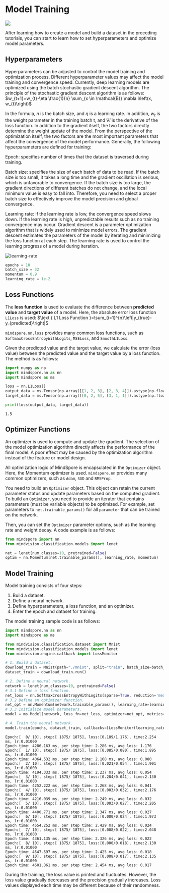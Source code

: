 # Model Training

<a href="https://gitee.com/mindspore/docs/blob/r1.8/tutorials/source_en/beginner/train.md" target="_blank"><img src="https://mindspore-website.obs.cn-north-4.myhuaweicloud.com/website-images/master/resource/_static/logo_source_en.png"></a>

After learning how to create a model and build a dataset in the preceding tutorials, you can start to learn how to set hyperparameters and optimize model parameters.

## Hyperparameters

Hyperparameters can be adjusted to control the model training and optimization process. Different hyperparameter values may affect the model training and convergence speed. Currently, deep learning models are optimized using the batch stochastic gradient descent algorithm. The principle of the stochastic gradient descent algorithm is as follows:
$w_{t+1}=w_{t}-\eta \frac{1}{n} \sum_{x \in \mathcal{B}} \nabla l\left(x, w_{t}\right)$

In the formula, $n$ is the batch size, and $η$ is a learning rate. In addition, $w_{t}$ is the weight parameter in the training batch t, and $\nabla l$ is the derivative of the loss function. In addition to the gradient itself, the two factors directly determine the weight update of the model. From the perspective of the optimization itself, the two factors are the most important parameters that affect the convergence of the model performance. Generally, the following hyperparameters are defined for training:

Epoch: specifies number of times that the dataset is traversed during training.

Batch size: specifies the size of each batch of data to be read. If the batch size is too small, it takes a long time and the gradient oscillation is serious, which is unfavorable to convergence. If the batch size is too large, the gradient directions of different batches do not change, and the local minimum value is easy to fall into. Therefore, you need to select a proper batch size to effectively improve the model precision and global convergence.

Learning rate: If the learning rate is low, the convergence speed slows down. If the learning rate is high, unpredictable results such as no training convergence may occur. Gradient descent is a parameter optimization algorithm that is widely used to minimize model errors. The gradient descent estimates the parameters of the model by iterating and minimizing the loss function at each step. The learning rate is used to control the learning progress of a model during iteration.

![learning-rate](https://mindspore-website.obs.cn-north-4.myhuaweicloud.com/website-images/master/tutorials/source_zh_cn/beginner/images/learning_rate.png)

```python
epochs = 10
batch_size = 32
momentum = 0.9
learning_rate = 1e-2
```

## Loss Functions

The **loss function** is used to evaluate the difference between **predicted value** and **target value** of a model. Here, the absolute error loss function `L1Loss` is used: $\text { L1 Loss Function }=\sum_{i=1}^{n}\left|y_{true}-y_{predicted}\right|$

`mindspore.nn.loss` provides many common loss functions, such as `SoftmaxCrossEntropyWithLogits`, `MSELoss`, and `SmoothL1Loss`.

Given the predicted value and the target value, we calculate the error (loss value) between the predicted value and the target value by a loss function. The method is as follows:

```python
import numpy as np
import mindspore.nn as nn
import mindspore as ms

loss = nn.L1Loss()
output_data = ms.Tensor(np.array([[1, 2, 3], [2, 3, 4]]).astype(np.float32))
target_data = ms.Tensor(np.array([[0, 2, 5], [3, 1, 1]]).astype(np.float32))

print(loss(output_data, target_data))
```

```text
1.5
```

## Optimizer Functions

An optimizer is used to compute and update the gradient. The selection of the model optimization algorithm directly affects the performance of the final model. A poor effect may be caused by the optimization algorithm instead of the feature or model design.

All optimization logic of MindSpore is encapsulated in the `Optimizer` object. Here, the Momentum optimizer is used. `mindspore.nn` provides many common optimizers, such as `Adam`, `SGD` and `RMSProp`.

You need to build an `Optimizer` object. This object can retain the current parameter status and update parameters based on the computed gradient. To build an `Optimizer`, you need to provide an iterator that contains parameters (must be variable objects) to be optimized. For example, set parameters to `net.trainable_params()` for all `parameter` that can be trained on the network.

Then, you can set the `Optimizer` parameter options, such as the learning rate and weight decay. A code example is as follows:

```python
from mindspore import nn
from mindvision.classification.models import lenet

net = lenet(num_classes=10, pretrained=False)
optim = nn.Momentum(net.trainable_params(), learning_rate, momentum)
```

## Model Training

Model training consists of four steps:

1. Build a dataset.
2. Define a neural network.
3. Define hyperparameters, a loss function, and an optimizer.
4. Enter the epoch and dataset for training.

The model training sample code is as follows:

```python
import mindspore.nn as nn
import mindspore as ms

from mindvision.classification.dataset import Mnist
from mindvision.classification.models import lenet
from mindvision.engine.callback import LossMonitor

# 1. Build a dataset.
download_train = Mnist(path="./mnist", split="train", batch_size=batch_size, repeat_num=1, shuffle=True, resize=32, download=True)
dataset_train = download_train.run()

# 2. Define a neural network.
network = lenet(num_classes=10, pretrained=False)
# 3.1 Define a loss function.
net_loss = nn.SoftmaxCrossEntropyWithLogits(sparse=True, reduction='mean')
# 3.2 Define an optimizer function.
net_opt = nn.Momentum(network.trainable_params(), learning_rate=learning_rate, momentum=momentum)
# 3.3 Initialize model parameters.
model = ms.Model(network, loss_fn=net_loss, optimizer=net_opt, metrics={'acc'})

# 4. Train the neural network.
model.train(epochs, dataset_train, callbacks=[LossMonitor(learning_rate, 1875)])
```

```text
Epoch:[  0/ 10], step:[ 1875/ 1875], loss:[0.189/1.176], time:2.254 ms, lr:0.01000
Epoch time: 4286.163 ms, per step time: 2.286 ms, avg loss: 1.176
Epoch:[  1/ 10], step:[ 1875/ 1875], loss:[0.085/0.080], time:1.895 ms, lr:0.01000
Epoch time: 4064.532 ms, per step time: 2.168 ms, avg loss: 0.080
Epoch:[  2/ 10], step:[ 1875/ 1875], loss:[0.021/0.054], time:1.901 ms, lr:0.01000
Epoch time: 4194.333 ms, per step time: 2.237 ms, avg loss: 0.054
Epoch:[  3/ 10], step:[ 1875/ 1875], loss:[0.284/0.041], time:2.130 ms, lr:0.01000
Epoch time: 4252.222 ms, per step time: 2.268 ms, avg loss: 0.041
Epoch:[  4/ 10], step:[ 1875/ 1875], loss:[0.003/0.032], time:2.176 ms, lr:0.01000
Epoch time: 4216.039 ms, per step time: 2.249 ms, avg loss: 0.032
Epoch:[  5/ 10], step:[ 1875/ 1875], loss:[0.003/0.027], time:2.205 ms, lr:0.01000
Epoch time: 4400.771 ms, per step time: 2.347 ms, avg loss: 0.027
Epoch:[  6/ 10], step:[ 1875/ 1875], loss:[0.000/0.024], time:1.973 ms, lr:0.01000
Epoch time: 4554.252 ms, per step time: 2.429 ms, avg loss: 0.024
Epoch:[  7/ 10], step:[ 1875/ 1875], loss:[0.008/0.022], time:2.048 ms, lr:0.01000
Epoch time: 4361.135 ms, per step time: 2.326 ms, avg loss: 0.022
Epoch:[  8/ 10], step:[ 1875/ 1875], loss:[0.000/0.018], time:2.130 ms, lr:0.01000
Epoch time: 4547.597 ms, per step time: 2.425 ms, avg loss: 0.018
Epoch:[  9/ 10], step:[ 1875/ 1875], loss:[0.008/0.017], time:2.135 ms, lr:0.01000
Epoch time: 4601.861 ms, per step time: 2.454 ms, avg loss: 0.017
```

During the training, the loss value is printed and fluctuates. However, the loss value gradually decreases and the precision gradually increases. Loss values displayed each time may be different because of their randomness.
